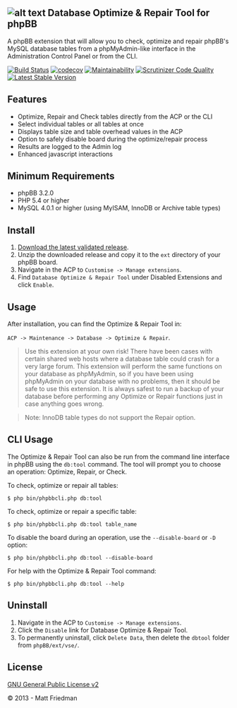 ## ![alt text](https://imattpro.github.io/logo/database_check_1.png "DB Tool") Database Optimize & Repair Tool for phpBB

A phpBB extension that will allow you to check, optimize and repair phpBB's MySQL database tables from a phpMyAdmin-like interface in the Administration Control Panel or from the CLI.

[![Build Status](https://github.com/iMattPro/dbtool/workflows/Tests/badge.svg)](https://github.com/iMattPro/dbtool/actions)
[![codecov](https://codecov.io/gh/iMattPro/dbtool/branch/master/graph/badge.svg?token=hlMnGtSzhE)](https://codecov.io/gh/iMattPro/dbtool)
[![Maintainability](https://api.codeclimate.com/v1/badges/3327f9379160c72b3b59/maintainability)](https://codeclimate.com/github/iMattPro/dbtool/maintainability)
[![Scrutinizer Code Quality](https://scrutinizer-ci.com/g/iMattPro/dbtool/badges/quality-score.png?b=master)](https://scrutinizer-ci.com/g/iMattPro/dbtool/?branch=master)
[![Latest Stable Version](https://poser.pugx.org/vse/dbtool/v/stable)](https://www.phpbb.com/customise/db/extension/database_optimize_and_repair_tool/)

## Features
* Optimize, Repair and Check tables directly from the ACP or the CLI
* Select individual tables or all tables at once
* Displays table size and table overhead values in the ACP
* Option to safely disable board during the optimize/repair process
* Results are logged to the Admin log
* Enhanced javascript interactions

## Minimum Requirements
* phpBB 3.2.0
* PHP 5.4 or higher
* MySQL 4.0.1 or higher (using MyISAM, InnoDB or Archive table types)

## Install
1. [Download the latest validated release](https://www.phpbb.com/customise/db/extension/database_optimize_and_repair_tool/).
2. Unzip the downloaded release and copy it to the `ext` directory of your phpBB board.
3. Navigate in the ACP to `Customise -> Manage extensions`.
4. Find `Database Optimize & Repair Tool` under Disabled Extensions and click `Enable`.

## Usage
After installation, you can find the Optimize & Repair Tool in:

`ACP -> Maintenance -> Database -> Optimize & Repair`.

> Use this extension at your own risk! There have been cases with certain shared web hosts where a database table could crash for a very large forum. This extension will perform the same functions on your database as phpMyAdmin, so if you have been using phpMyAdmin on your database with no problems, then it should be safe to use this extension. It is always safest to run a backup of your database before performing any Optimize or Repair functions just in case anything goes wrong.

> Note: InnoDB table types do not support the Repair option.

## CLI Usage
The Optimize & Repair Tool can also be run from the command line interface in 
phpBB using the `db:tool` command. The tool will prompt you to choose an operation:
Optimize, Repair, or Check.

To check, optimize or repair all tables:

`$ php bin/phpbbcli.php db:tool`

To check, optimize or repair a specific table:

`$ php bin/phpbbcli.php db:tool table_name`

To disable the board during an operation, use the `--disable-board` or `-D` option:

`$ php bin/phpbbcli.php db:tool --disable-board`

For help with the Optimize & Repair Tool command:

`$ php bin/phpbbcli.php db:tool --help`

## Uninstall
1. Navigate in the ACP to `Customise -> Manage extensions`.
2. Click the `Disable` link for Database Optimize & Repair Tool.
3. To permanently uninstall, click `Delete Data`, then delete the `dbtool` folder from `phpBB/ext/vse/`.

## License
[GNU General Public License v2](http://opensource.org/licenses/GPL-2.0)

© 2013 - Matt Friedman
